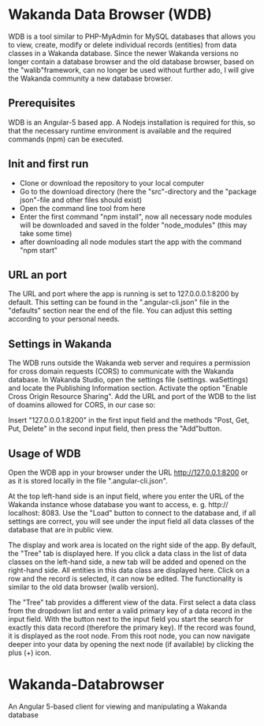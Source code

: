 # Wakanda Data Browser (WDB)

WDB is a tool similar to PHP-MyAdmin for MySQL databases that allows you to view, create, modify or delete individual records (entities) from data classes in a Wakanda database.
Since the newer Wakanda versions no longer contain a database browser and the old database browser, based on the "walib"framework, can no longer be used without further ado, I will give the Wakanda community a new database browser.

## Prerequisites
WDB is an Angular-5 based app. A Nodejs installation is required for this, so that the necessary runtime environment is available and the required commands (npm) can be executed.

## Init and first run

* Clone or download the repository to your local computer 
* Go to the download directory (here the "src"-directory and the "package json"-file and other files should exist)
* Open the command line tool from here
* Enter the first command "npm install", now all necessary node modules will be downloaded and saved in the folder "node_modules" (this may take some time)
* after downloading all node modules start the app with the command "npm start"

## URL an port
The URL and port where the app is running is set to 127.0.0.0.1:8200 by default. This setting can be found in the ".angular-cli.json" file in the "defaults" section near the end of the file. You can adjust this setting according to your personal needs.

## Settings in Wakanda
The WDB runs outside the Wakanda web server and requires a permission for cross domain requests (CORS) to communicate with the Wakanda database. In Wakanda Studio, open the settings file (settings. waSettings) and locate the Publishing Information section. Activate the option "Enable Cross Origin Resource Sharing". Add the URL and port of the WDB to the list of doamins allowed for CORS, in our case so:

Insert "127.0.0.0.1:8200" in the first input field and the methods "Post, Get, Put, Delete" in the second input field, then press the "Add"button.

## Usage of WDB
Open the WDB app in your browser under the URL http://127.0.0.1:8200 or as it is stored locally in the file ".angular-cli.json".

At the top left-hand side is an input field, where you enter the URL of the Wakanda instance whose database you want to access, e. g. http:// localhost: 8083. Use the "Load" button to connect to the database and, if all settings are correct, you will see under the input field all data classes of the database that are in public view.

The display and work area is located on the right side of the app. By default, the "Tree" tab is displayed here. If you click a data class in the list of data classes on the left-hand side, a new tab will be added and opened on the right-hand side. All entities in this data class are displayed here. Click on a row and the record is selected, it can now be edited. The functionality is similar to the old data browser (walib version).

The "Tree" tab provides a different view of the data. First select a data class from the dropdown list and enter a valid primary key of a data record in the input field. With the button next to the input field you start the search for exactly this data record (therefore the primary key). If the record was found, it is displayed as the root node. From this root node, you can now navigate deeper into your data by opening the next node (if available) by clicking the plus (+) icon.
# Wakanda-Databrowser
An Angular 5-based client for viewing and manipulating a Wakanda database
